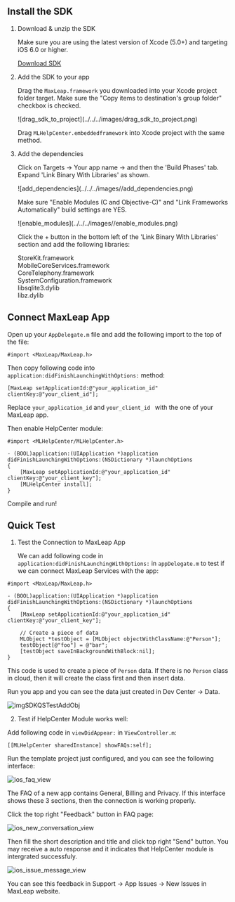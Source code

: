 ## Install the SDK

1. Download & unzip the SDK

	Make sure you are using the latest version of Xcode (5.0+) and targeting iOS 6.0 or higher.
	
	<a class="download-sdk" href="https://github.com/MaxLeap/Demo-Support-iOS" target="_blank">Download SDK</a>


2. Add the SDK to your app

	Drag the `MaxLeap.framework` you downloaded into your Xcode project folder target. Make sure the "Copy items to destination's group folder" checkbox is checked.
	
	<p class="image-wrapper">
	![drag_sdk_to_project](../../../images/drag_sdk_to_project.png)

	Drag `MLHelpCenter.embeddedframework` into Xcode project with the same method.

3. Add the dependencies

	Click on Targets → Your app name → and then the 'Build Phases' tab.</br>
	Expand 'Link Binary With Libraries' as shown.
	
	<p class="image-wrapper">
	![add_dependencies](../../../images//add_dependencies.png)
	
    Make sure "Enable Modules (C and Objective-C)" and "Link Frameworks Automatically" build settings are YES.
    
    <p class="image-wrapper">
    ![enable_modules](../../../images//enable_modules.png)
    
	Click the + button in the bottom left of the 'Link Binary With Libraries' section and add the following libraries:
	
	StoreKit.framework</br>
	MobileCoreServices.framework</br>
	CoreTelephony.framework</br>
	SystemConfiguration.framework</br>
	libsqlite3.dylib</br>
	libz.dylib</br>

## Connect MaxLeap App

Open up your `AppDelegate.m` file and add the following import to the top of the file:

```objc
#import <MaxLeap/MaxLeap.h>
```

Then copy following code into `application:didFinishLaunchingWithOptions:` method:

```objc
[MaxLeap setApplicationId:@"your_application_id" clientKey:@"your_client_id"];
```

Replace `your_application_id` and `your_client_id ` with the one of your MaxLeap app.

Then enable HelpCenter module:

```
#import <MLHelpCenter/MLHelpCenter.h>

- (BOOL)application:(UIApplication *)application didFinishLaunchingWithOptions:(NSDictionary *)launchOptions
{
	[MaxLeap setApplicationId:@"your_application_id" clientKey:@"your_client_key"];
	[MLHelpCenter install];
}
```

Compile and run!

## Quick Test

1. Test the Connection to MaxLeap App

	We can add following code in `application:didFinishLaunchingWithOptions:` in `appDelegate.m` to test if we can connect MaxLeap Services with the app:


```objc
#import <MaxLeap/MaxLeap.h>

- (BOOL)application:(UIApplication *)application didFinishLaunchingWithOptions:(NSDictionary *)launchOptions
{
	[MaxLeap setApplicationId:@"your_application_id" clientKey:@"your_client_key"];

	// Create a piece of data
	MLObject *testObject = [MLObject objectWithClassName:@"Person"];
	testObject[@"foo"] = @"bar";
	[testObject saveInBackgroundWithBlock:nil];
}
```

This code is used to create a piece of `Person` data. If there is no `Person` class in cloud, then it will create the class first and then insert data.

Run you app and you can see the data just created in Dev Center -> Data.

![imgSDKQSTestAddObj](../../../images/imgSDKQSTestAddObj.png)

2. Test if HelpCenter Module works well: 
	
Add following code in `viewDidAppear:` in `ViewController.m`:

```
[[MLHelpCenter sharedInstance] showFAQs:self];
```

Run the template project just configured, and you can see the following interface:

![ios_faq_view](../../../images/ios_faq_view.png)

The FAQ of a new app contains General, Billing and Privacy. If this interface shows these 3 sections, then the connection is working properly.

Click the top right "Feedback" button in FAQ page:

![ios_new_conversation_view](../../../images/ios_new_conversation_view.png)

Then fill the short description and title and click top right "Send" button. You may receive a auto response and it indicates that HelpCenter module is intergrated successfuly.

![ios_issue_message_view](../../../images/ios_issue_message_view.png)

You can see this feedback in Support -> App Issues -> New Issues in MaxLeap website.
